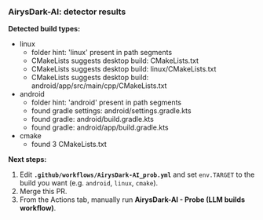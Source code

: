 ### AirysDark-AI: detector results

**Detected build types:**
- linux
  - folder hint: 'linux' present in path segments
  - CMakeLists suggests desktop build: CMakeLists.txt
  - CMakeLists suggests desktop build: linux/CMakeLists.txt
  - CMakeLists suggests desktop build: android/app/src/main/cpp/CMakeLists.txt
- android
  - folder hint: 'android' present in path segments
  - found gradle settings: android/settings.gradle.kts
  - found gradle: android/build.gradle.kts
  - found gradle: android/app/build.gradle.kts
- cmake
  - found 3 CMakeLists.txt

**Next steps:**
1. Edit **`.github/workflows/AirysDark-AI_prob.yml`** and set `env.TARGET` to the build you want (e.g. `android`, `linux`, `cmake`).
2. Merge this PR.
3. From the Actions tab, manually run **AirysDark-AI - Probe (LLM builds workflow)**.

